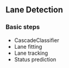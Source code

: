 ## Lane Detection
### Basic steps
- CascadeClassifier
- Lane fitting
- Lane tracking
- Status prediction
